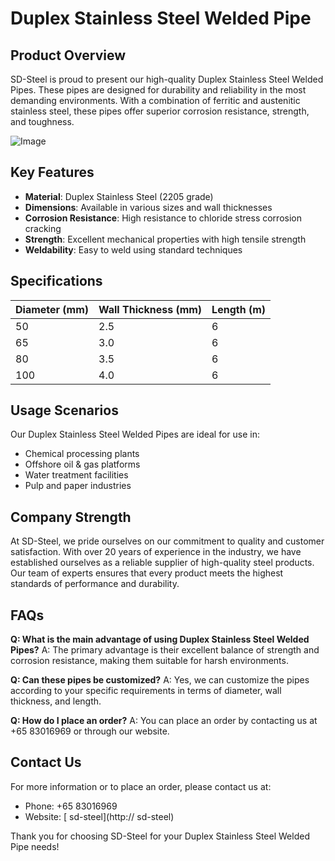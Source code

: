 # Duplex Stainless Steel Welded Pipe

## Product Overview

SD-Steel is proud to present our high-quality Duplex Stainless Steel Welded Pipes. These pipes are designed for durability and reliability in the most demanding environments. With a combination of ferritic and austenitic stainless steel, these pipes offer superior corrosion resistance, strength, and toughness.

![Image](https://github.com/user-attachments/assets/2567258e-e124-4816-932d-1809bd27ef0b)

## Key Features

- **Material**: Duplex Stainless Steel (2205 grade)
- **Dimensions**: Available in various sizes and wall thicknesses
- **Corrosion Resistance**: High resistance to chloride stress corrosion cracking
- **Strength**: Excellent mechanical properties with high tensile strength
- **Weldability**: Easy to weld using standard techniques

## Specifications

| Diameter (mm) | Wall Thickness (mm) | Length (m) |
|---------------|---------------------|------------|
| 50            | 2.5                 | 6          |
| 65            | 3.0                 | 6          |
| 80            | 3.5                 | 6          |
| 100           | 4.0                 | 6          |

## Usage Scenarios

Our Duplex Stainless Steel Welded Pipes are ideal for use in:
- Chemical processing plants
- Offshore oil & gas platforms
- Water treatment facilities
- Pulp and paper industries

## Company Strength

At SD-Steel, we pride ourselves on our commitment to quality and customer satisfaction. With over 20 years of experience in the industry, we have established ourselves as a reliable supplier of high-quality steel products. Our team of experts ensures that every product meets the highest standards of performance and durability.

## FAQs

**Q: What is the main advantage of using Duplex Stainless Steel Welded Pipes?**
A: The primary advantage is their excellent balance of strength and corrosion resistance, making them suitable for harsh environments.

**Q: Can these pipes be customized?**
A: Yes, we can customize the pipes according to your specific requirements in terms of diameter, wall thickness, and length.

**Q: How do I place an order?**
A: You can place an order by contacting us at +65 83016969 or through our website.

## Contact Us

For more information or to place an order, please contact us at:
- Phone: +65 83016969
- Website: [ sd-steel](http:// sd-steel)

Thank you for choosing SD-Steel for your Duplex Stainless Steel Welded Pipe needs!